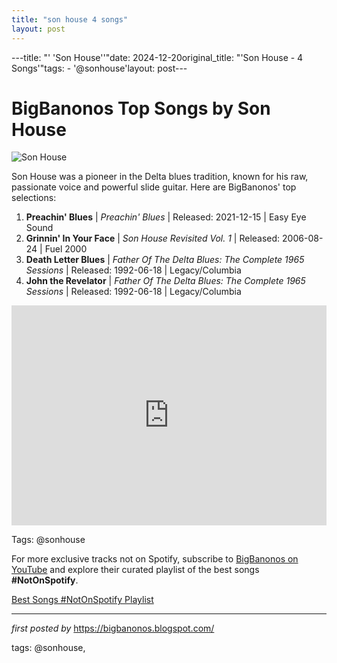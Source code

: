 ```yaml
---
title: "son house 4 songs"
layout: post
---
```

---title: "' 'Son House''"date: 2024-12-20original_title: "'Son House - 4 Songs'"tags:  - '@sonhouse'layout: post---<h1>BigBanonos Top Songs by Son House</h1><img src="https://www.explorelouisiana.com/sites/default/files/2024-01/_15Son%2BHouse-2-145.jpg" alt="Son House"> <p>Son House was a pioneer in the Delta blues tradition, known for his raw, passionate voice and powerful slide guitar. Here are BigBanonos' top selections:</p> <ol> <li><strong>Preachin' Blues</strong> | <em>Preachin' Blues</em> | Released: 2021-12-15 | Easy Eye Sound</li> <li><strong>Grinnin' In Your Face</strong> | <em>Son House Revisited Vol. 1</em> | Released: 2006-08-24 | Fuel 2000</li> <li><strong>Death Letter Blues</strong> | <em>Father Of The Delta Blues: The Complete 1965 Sessions</em> | Released: 1992-06-18 | Legacy/Columbia</li> <li><strong>John the Revelator</strong> | <em>Father Of The Delta Blues: The Complete 1965 Sessions</em> | Released: 1992-06-18 | Legacy/Columbia</li></ol> <div> <iframe src="https://open.spotify.com/embed/playlist/4tfh7dF7YsUkocOYM2rEp9?utm_source=generator" width="100%" height="352" frameborder="0" allow="autoplay; clipboard-write; encrypted-media; fullscreen; picture-in-picture" loading="lazy"></iframe></div><p>Tags: @sonhouse</p><!--Subscribe and Playlist Links--><div>    <p>For more exclusive tracks not on Spotify, subscribe to <a href="https://www.youtube.com/@BigBanonos" target="_blank">BigBanonos on YouTube</a> and explore their curated playlist of the best songs <strong>#NotOnSpotify</strong>.</p>    <p><a href="https://www.youtube.com/playlist?list=PLtuNtuTatqI0kFahUCbtbfenC_ET5O_tr" target="_blank">Best Songs #NotOnSpotify Playlist<br /></a></p></div><hr /><p><em>first posted by</em> <a href="https://bigbanonos.blogspot.com/" rel="noopener" target="_new">https://bigbanonos.blogspot.com/</a></p><p>tags: @sonhouse,</p>